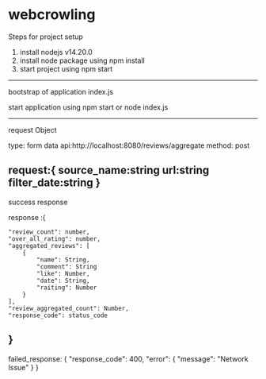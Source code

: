 # webcrowling
Steps for project setup
1. install nodejs v14.20.0
2. install node package using npm install
3. start project using npm start

-------------------------------------------------------------
bootstrap of application
index.js

start application using
npm start or node index.js

---------------------------------------------------------------

request Object

type: form data
api:http://localhost:8080/reviews/aggregate
method: post

request:{
    source_name:string
    url:string
    filter_date:string
}
--------------------------------------------------
success response

response :{

    "review_count": number,
    "over_all_rating": number,
    "aggregated_reviews": [
        {
            "name": String,
            "comment": String
            "like": Number,
            "date": String,
            "raiting": Number
        }
    ],
    "review_aggregated_count": Number,
    "response_code": status_code
}
--------------------------------------------------
failed_response:
{
    "response_code": 400,
    "error": {
        "message": "Network Issue"
    }
}
